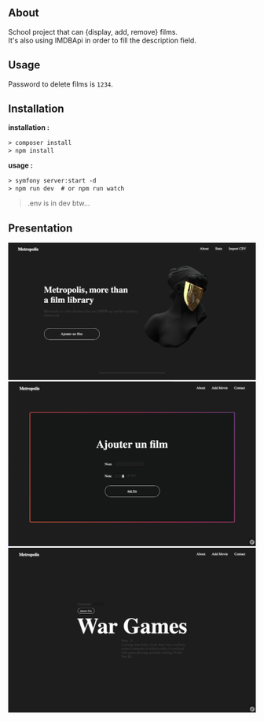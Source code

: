 ## About     

School project that can {display, add, remove} films.   
It's also using IMDBApi in order to fill the description field.  


## Usage 

Password to delete films is `1234`.  


## Installation   

__installation :__
```
> composer install
> npm install 
```

__usage :__   
```` 
> symfony server:start -d 
> npm run dev  # or npm run watch 
````

> .env is in dev btw... 

## Presentation 

![frontpage](./metropolis/public/images/readme1.png)
![addfilm](./metropolis/public/images/reamde2.png)
![description](./metropolis/public/images/readme3.png)
